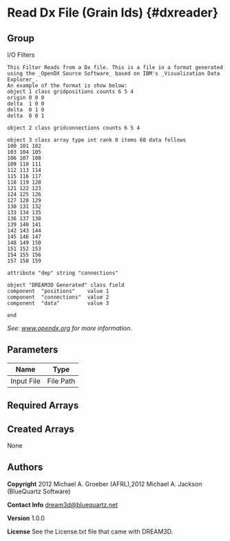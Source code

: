 Read Dx File (Grain Ids) {#dxreader}
======
## Group ##
I/O Filters


~~~~~~~~~~~~~~~
This Filter Reads from a Dx file. This is a file in a format generated using the _OpenDX Source Software_ based on IBM's _Visualization Data Explorer_. 
An example of the format is show below:
object 1 class gridpositions counts 6 5 4
origin 0 0 0
delta  1 0 0
delta  0 1 0
delta  0 0 1

object 2 class gridconnections counts 6 5 4

object 3 class array type int rank 0 items 60 data follows
100 101 102 
103 104 105 
106 107 108 
109 110 111 
112 113 114 
115 116 117 
118 119 120 
121 122 123 
124 125 126 
127 128 129 
130 131 132 
133 134 135 
136 137 138 
139 140 141 
142 143 144 
145 146 147 
148 149 150 
151 152 153 
154 155 156 
157 158 159 

attribute "dep" string "connections"

object "DREAM3D Generated" class field
component  "positions"    value 1
component  "connections"  value 2
component  "data"         value 3

end
~~~~~~~~~~~~~~~

_See: www.opendx.org for more information._


## Parameters ## 

| Name | Type |
|------|------|
| Input File | File Path |

## Required Arrays ##



## Created Arrays ##
None



## Authors ##

**Copyright** 2012 Michael A. Groeber (AFRL),2012 Michael A. Jackson (BlueQuartz Software)

**Contact Info** dream3d@bluequartz.net

**Version** 1.0.0

**License**  See the License.txt file that came with DREAM3D.



